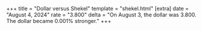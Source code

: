 +++
title = "Dollar versus Shekel"
template = "shekel.html"
[extra]
date = "August  4, 2024"
rate = "3.800"
delta = "On August  3, the dollar was 3.800. The dollar became 0.001% stronger."
+++
